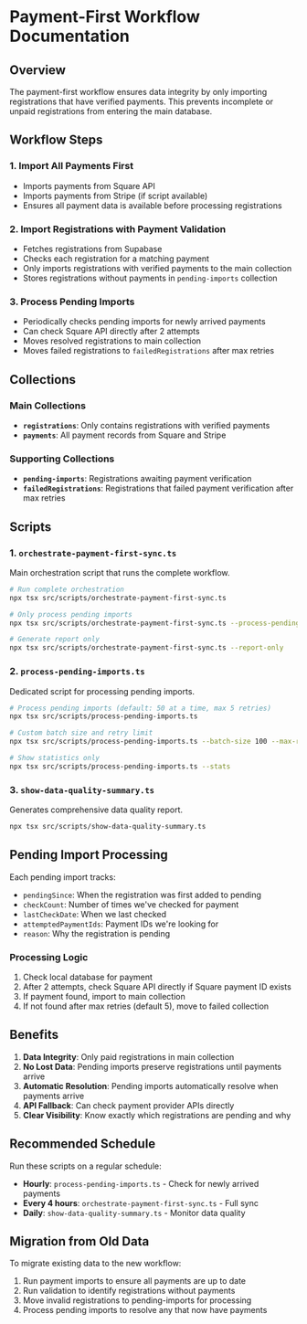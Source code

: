 # Payment-First Workflow Documentation

## Overview

The payment-first workflow ensures data integrity by only importing registrations that have verified payments. This prevents incomplete or unpaid registrations from entering the main database.

## Workflow Steps

### 1. Import All Payments First
- Imports payments from Square API
- Imports payments from Stripe (if script available)
- Ensures all payment data is available before processing registrations

### 2. Import Registrations with Payment Validation
- Fetches registrations from Supabase
- Checks each registration for a matching payment
- Only imports registrations with verified payments to the main collection
- Stores registrations without payments in `pending-imports` collection

### 3. Process Pending Imports
- Periodically checks pending imports for newly arrived payments
- Can check Square API directly after 2 attempts
- Moves resolved registrations to main collection
- Moves failed registrations to `failedRegistrations` after max retries

## Collections

### Main Collections
- **`registrations`**: Only contains registrations with verified payments
- **`payments`**: All payment records from Square and Stripe

### Supporting Collections
- **`pending-imports`**: Registrations awaiting payment verification
- **`failedRegistrations`**: Registrations that failed payment verification after max retries

## Scripts

### 1. `orchestrate-payment-first-sync.ts`
Main orchestration script that runs the complete workflow.

```bash
# Run complete orchestration
npx tsx src/scripts/orchestrate-payment-first-sync.ts

# Only process pending imports
npx tsx src/scripts/orchestrate-payment-first-sync.ts --process-pending

# Generate report only
npx tsx src/scripts/orchestrate-payment-first-sync.ts --report-only
```

### 2. `process-pending-imports.ts`
Dedicated script for processing pending imports.

```bash
# Process pending imports (default: 50 at a time, max 5 retries)
npx tsx src/scripts/process-pending-imports.ts

# Custom batch size and retry limit
npx tsx src/scripts/process-pending-imports.ts --batch-size 100 --max-retries 10

# Show statistics only
npx tsx src/scripts/process-pending-imports.ts --stats
```

### 3. `show-data-quality-summary.ts`
Generates comprehensive data quality report.

```bash
npx tsx src/scripts/show-data-quality-summary.ts
```

## Pending Import Processing

Each pending import tracks:
- `pendingSince`: When the registration was first added to pending
- `checkCount`: Number of times we've checked for payment
- `lastCheckDate`: When we last checked
- `attemptedPaymentIds`: Payment IDs we're looking for
- `reason`: Why the registration is pending

### Processing Logic
1. Check local database for payment
2. After 2 attempts, check Square API directly if Square payment ID exists
3. If payment found, import to main collection
4. If not found after max retries (default 5), move to failed collection

## Benefits

1. **Data Integrity**: Only paid registrations in main collection
2. **No Lost Data**: Pending imports preserve registrations until payments arrive
3. **Automatic Resolution**: Pending imports automatically resolve when payments arrive
4. **API Fallback**: Can check payment provider APIs directly
5. **Clear Visibility**: Know exactly which registrations are pending and why

## Recommended Schedule

Run these scripts on a regular schedule:

- **Hourly**: `process-pending-imports.ts` - Check for newly arrived payments
- **Every 4 hours**: `orchestrate-payment-first-sync.ts` - Full sync
- **Daily**: `show-data-quality-summary.ts` - Monitor data quality

## Migration from Old Data

To migrate existing data to the new workflow:

1. Run payment imports to ensure all payments are up to date
2. Run validation to identify registrations without payments
3. Move invalid registrations to pending-imports for processing
4. Process pending imports to resolve any that now have payments